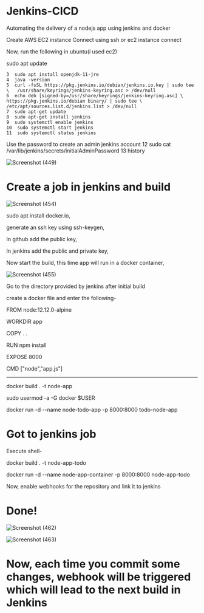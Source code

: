# Jenkins-CICD
Automating the delivery of a nodejs app using jenkins and docker

Create AWS EC2 instance
Connect using ssh or ec2 instance connect

Now, run the following in ubuntu(i used ec2)

sudo apt update

    3  sudo apt install openjdk-11-jre
    4  java -version
    5  curl -fsSL https://pkg.jenkins.io/debian/jenkins.io.key | sudo tee \   /usr/share/keyrings/jenkins-keyring.asc > /dev/null 
    6  echo deb [signed-by=/usr/share/keyrings/jenkins-keyring.asc] \   https://pkg.jenkins.io/debian binary/ | sudo tee \   /etc/apt/sources.list.d/jenkins.list > /dev/null
    7  sudo apt-get update 
    8  sudo apt-get install jenkins
    9  sudo systemctl enable jenkins
    10  sudo systemctl start jenkins
    11  sudo systemctl status jenkins

   Use the password to create an admin jenkins account
    12  sudo cat /var/lib/jenkins/secrets/initialAdminPassword
    13  history


   ![Screenshot (449)](https://github.com/ShashankTumula/Jenkins-CICD/assets/103590482/9b8f3c00-f3f0-469c-9dcc-a41a30e092cc)
   

   # Create a job in jenkins and build 
   

   ![Screenshot (454)](https://github.com/ShashankTumula/Jenkins-CICD/assets/103590482/52a0f3e5-217c-4a60-b749-fb4ddc80148a)

sudo apt install docker.io,

generate an ssh key using ssh-keygen,

In github add the public key,

In jenkins add the public and private key,

Now start the build, this time app will run in a docker container,

![Screenshot (455)](https://github.com/ShashankTumula/Jenkins-CICD/assets/103590482/f222a09b-a454-4561-8079-27e6d616b631)



Go to the directory provided by jenkins after initial build



create a docker file and enter the following-

FROM node:12.12.0-alpine

WORKDIR app

COPY . .

RUN npm install

EXPOSE 8000

CMD ["node","app.js"]

---------------------------------
docker build . -t node-app

sudo usermod -a -G docker $USER

docker run -d --name node-todo-app -p 8000:8000 todo-node-app


# Got to jenkins job

Execute shell-

docker build . -t node-app-todo

docker run -d --name node-app-container -p 8000:8000 node-app-todo


Now, enable webhooks for the repository and link it to jenkins

# Done!

![Screenshot (462)](https://github.com/ShashankTumula/Jenkins-CICD/assets/103590482/01f50c1f-c93c-4c36-951d-91770d3e919a)

![Screenshot (463)](https://github.com/ShashankTumula/Jenkins-CICD/assets/103590482/6ed03708-f0f4-4013-b3ff-8dd38fdb0768)

# Now, each time you commit some changes, webhook will be triggered which will lead to the next build in Jenkins

